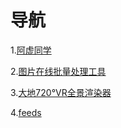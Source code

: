 # 导航
 1.[阿虚同学](https://lab.xudadi.cn/axutongxue/)
 
 2.[图片在线批量处理工具](http://lab.xudadi.cn/webjpg/)

 3.[大地720°VR全景渲染器](https://lab.xudadi.cn/720vr.html)
 
 4.[feeds](https://lab.xudadi.cn/feeds/all.xml)

